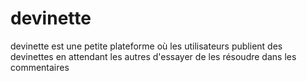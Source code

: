 # devinette
devinette est une petite plateforme où les utilisateurs publient des devinettes en attendant les autres d'essayer de les résoudre dans les commentaires
